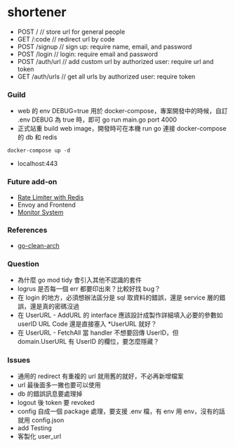 # shortener

- POST /              // store url for general people
- GET /:code          // redirect url by code
- POST /signup        // sign up: require name, email, and password
- POST /login         // login: require email and password
- POST /auth/url      // add custom url by authorized user: require url and token
- GET /auth/urls      // get all urls by authorized user: require token

### Guild
- web 的 env DEBUG=true 用於 docker-compose，專案開發中的時候，自訂 .env DEBUG 為 true 時，即可 go run main.go port 4000
- 正式站重 build web image，開發時可在本機 run go 連接 docker-compose 的 db 和 redis

```
docker-compose up -d
```
- localhost:443

### Future add-on
- [Rate Limiter with Redis](https://github.com/ulule/limiter)
- Envoy and Frontend
- [Monitor System](https://blog.techbridge.cc/2019/08/26/how-to-use-prometheus-grafana-in-flask-app/)

### References
- [go-clean-arch](https://github.com/bxcodec/go-clean-arch)

### Question
- 為什麼 go mod tidy 會引入其他不認識的套件
- logrus 是否每一個 err 都要印出來？比較好找 bug？
- 在 login 的地方，必須想辦法區分是 sql 取資料的錯誤，還是 service 層的錯誤，還是真的密碼沒過
- 在 UserURL - AddURL 的 interface 應該設計成製作詳細填入必要的參數如 userID URL Code 還是直接塞入 *UserURL 就好？
- 在 UserURL - FetchAll 當 handler 不想要回傳 UserID，但 domain.UserURL 有 UserID 的欄位，要怎麼隱藏？

### Issues
- 通用的 redirect 有重複的 url 就用舊的就好，不必再新增檔案
- url 最後面多一撇也要可以使用
- db 的錯誤訊息要處理掉
- logout 後 token 要 revoked
- config 自成一個 package 處理，要支援 .env 檔，有 env 用 env，沒有的話就用 config.json
- add Testing
- 客製化 user_url